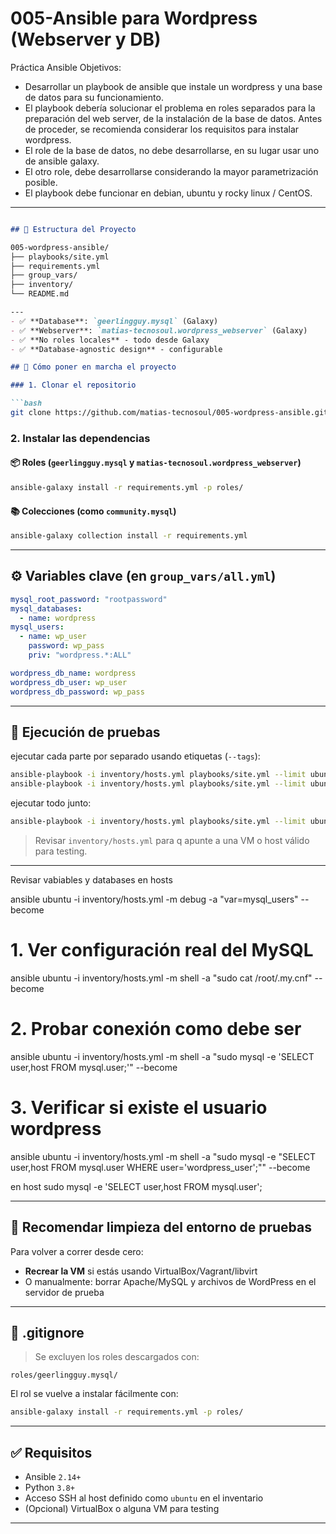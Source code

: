 # 005-Ansible para Wordpress (Webserver y DB)
Práctica Ansible
Objetivos:
- Desarrollar un playbook de ansible que instale un wordpress y una base de datos para su funcionamiento. 
- El playbook debería solucionar el problema en roles separados para la preparación del web server, de la instalación de la base de datos. Antes de proceder, se recomienda considerar los requisitos para instalar wordpress. 
- El role de la base de datos, no debe desarrollarse, en su lugar usar uno de ansible galaxy. 
- El otro role, debe desarrollarse considerando la mayor parametrización posible. 
- El playbook debe funcionar en debian, ubuntu y rocky linux / CentOS.

---
```markdown

## 📁 Estructura del Proyecto

005-wordpress-ansible/
├── playbooks/site.yml              
├── requirements.yml                 
├── group_vars/
├── inventory/
└── README.md                       

---
- ✅ **Database**: `geerlingguy.mysql` (Galaxy)
- ✅ **Webserver**: `matias-tecnosoul.wordpress_webserver` (Galaxy)
- ✅ **No roles locales** - todo desde Galaxy
- ✅ **Database-agnostic design** - configurable

## 🚀 Cómo poner en marcha el proyecto

### 1. Clonar el repositorio

```bash
git clone https://github.com/matias-tecnosoul/005-wordpress-ansible.git
````

### 2. Instalar las dependencias

#### 📦 Roles (`geerlingguy.mysql` y `matias-tecnosoul.wordpress_webserver`)

```bash
ansible-galaxy install -r requirements.yml -p roles/
```

#### 📚 Colecciones (como `community.mysql`)

```bash
ansible-galaxy collection install -r requirements.yml
```


---

## ⚙️ Variables clave (en `group_vars/all.yml`)

```yaml
mysql_root_password: "rootpassword"
mysql_databases:
  - name: wordpress
mysql_users:
  - name: wp_user
    password: wp_pass
    priv: "wordpress.*:ALL"

wordpress_db_name: wordpress
wordpress_db_user: wp_user
wordpress_db_password: wp_pass
```

---

## 🧪 Ejecución de pruebas

ejecutar cada parte por separado usando etiquetas (`--tags`):

```bash
ansible-playbook -i inventory/hosts.yml playbooks/site.yml --limit ubuntu --tags "mysql"
ansible-playbook -i inventory/hosts.yml playbooks/site.yml --limit ubuntu --tags "webserver"
```

ejecutar todo junto:

```bash
ansible-playbook -i inventory/hosts.yml playbooks/site.yml --limit ubuntu
```


> Revisar `inventory/hosts.yml` para q apunte a una VM o host válido para testing.

---
Revisar vabiables y databases en hosts

ansible ubuntu -i inventory/hosts.yml -m debug -a "var=mysql_users" --become
# 1. Ver configuración real del MySQL
ansible ubuntu -i inventory/hosts.yml -m shell -a "sudo cat /root/.my.cnf" --become

# 2. Probar conexión como debe ser
ansible ubuntu -i inventory/hosts.yml -m shell -a "sudo mysql -e 'SELECT user,host FROM mysql.user;'" --become

# 3. Verificar si existe el usuario wordpress
ansible ubuntu -i inventory/hosts.yml -m shell -a "sudo mysql -e \"SELECT user,host FROM mysql.user WHERE user='wordpress_user';\"" --become


en host
sudo mysql -e 'SELECT user,host FROM mysql.user';

---

## 🧹 Recomendar limpieza del entorno de pruebas

Para volver a correr desde cero:

* **Recrear la VM** si estás usando VirtualBox/Vagrant/libvirt
* O manualmente: borrar Apache/MySQL y archivos de WordPress en el servidor de prueba

---

## 📄 .gitignore

> Se excluyen los roles descargados con:

```
roles/geerlingguy.mysql/
```
El rol se vuelve a instalar fácilmente con:

```bash
ansible-galaxy install -r requirements.yml -p roles/
```

---

## ✅ Requisitos

* Ansible `2.14+`
* Python `3.8+`
* Acceso SSH al host definido como `ubuntu` en el inventario
* (Opcional) VirtualBox o alguna VM para testing

---

